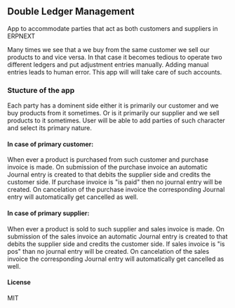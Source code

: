 ## Double Ledger Management

App to accommodate parties that act as both customers and suppliers in ERPNEXT

Many times we see that a we buy from the same customer we sell our products to and vice versa. In that case it becomes tedious to operate two different ledgers and put adjustment entries manually. Adding manual entries leads to human error. This app will will take care of such accounts. 

### Stucture of the app
Each party has a dominent side either it is primarily our customer and we buy products from it sometimes. Or is it primarily our supplier and we sell products to it sometimes. User will be able to add parties of such character and select its primary nature. 

#### In case of primary customer:  
When ever a product is purchased from such customer and purchase invoice is made. On submission of the purchase invoice an automatic Journal entry is created to that debits the supplier side and credits the customer side. If purchase invoice is "is paid" then no journal entry will be created. On cancelation of the purchase invoice the corresponding Journal entry will automatically get cancelled as well.  

#### In case of primary supplier:
When ever a product is sold to such supplier and sales invoice is made. On submission of the sales invoice an automatic Journal entry is created to that debits the supplier side and credits the customer side. If sales invoice is "is pos" than no journal entry will be created. On cancelation of the sales invoice the corresponding Journal entry will automatically get cancelled as well. 

#### License

MIT